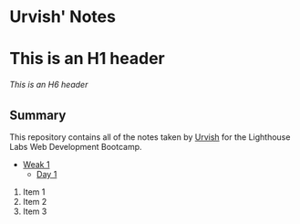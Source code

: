 # Urvish' Notes
# This is an H1 header
###### This is an H6 header

## Summary 

This repository contains all of the notes taken by [Urvish](https://github.com/uprajapa) for the Lighthouse Labs Web Development Bootcamp.

* [Weak 1](/Weak_1)
  * [Day 1](/Weak_1/Day_1)

1. Item 1
2. Item 2
3. Item 3